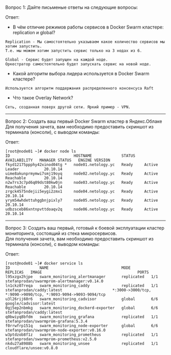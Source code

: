 Вопрос 1: Дайте письменые ответы на следующие вопросы:

Ответ:
- В чём отличие режимов работы сервисов в Docker Swarm кластере: replication и global?   
```
Replication - Мы самостоятельно указываем какое количество сервисов мы хотим запустить. 
Т.е. мы можем хотим запустить сервис только на 3 нодах из 6. 

Global - Сервис будет запущен на каждой ноде. 
Оркестратор самостоятельно будет запускать сервис на новой ноде. 
```
- Какой алгоритм выбора лидера используется в Docker Swarm кластере?   
```
Используется алгоритм поддержания распределенного консенсуса Raft
```
- Что такое Overlay Network?   
```
Сеть, созданная поверх другой сети. Яркий пример - VPN. 
```

---
Вопрос 2:
Создать ваш первый Docker Swarm кластер в Яндекс.Облаке   
Для получения зачета, вам необходимо предоставить скриншот из терминала (консоли), с выводом команды:   

Ответ: 
```
[root@node01 ~]# docker node ls
ID                            HOSTNAME             STATUS    AVAILABILITY   MANAGER STATUS   ENGINE VERSION
fkyd12175ppphy42xinod04tg *   node01.netology.yc   Ready     Active         Leader           20.10.14
uime8akunprmymwi7smj19oyq     node02.netology.yc   Ready     Active         Reachable        20.10.14
n2w7rs3c7pd6q09dst80kw0jn     node03.netology.yc   Ready     Active         Reachable        20.10.14
zrgck4575ndejii5eygi2zmx1     node04.netology.yc   Ready     Active                          20.10.14
yrym54whdettuhggbnjpixly7     node05.netology.yc   Ready     Active                          20.10.14
udbzsceb86xntnpvttdoaqv2q     node06.netology.yc   Ready     Active                          20.10.14
```
---
Вопрос 3:
Создать ваш первый, готовый к боевой эксплуатации кластер мониторинга, состоящий из стека микросервисов.   
Для получения зачета, вам необходимо предоставить скриншот из терминала (консоли), с выводом команды:   

Ответ: 
```
[root@node01 ~]# docker service ls
ID             NAME                                MODE         REPLICAS   IMAGE                                          PORTS
l95xzgx2hjpe   swarm_monitoring_alertmanager       replicated   1/1        stefanprodan/swarmprom-alertmanager:v0.14.0    
ln1ckz07reqa   swarm_monitoring_caddy              replicated   1/1        stefanprodan/caddy:latest                      *:3000->3000/tcp, *:9090->9090/tcp, *:9093-9094->9093-9094/tcp
u3l26rij60r6   swarm_monitoring_cadvisor           global       6/6        google/cadvisor:latest                         
0gj5ep2nbmkg   swarm_monitoring_dockerd-exporter   global       6/6        stefanprodan/caddy:latest                      
q0bwiyq8bfdm   swarm_monitoring_grafana            replicated   1/1        stefanprodan/swarmprom-grafana:5.3.4           
f0rrwfrp151q   swarm_monitoring_node-exporter      global       6/6        stefanprodan/swarmprom-node-exporter:v0.16.0   
w3ptdzob8f1z   swarm_monitoring_prometheus         replicated   1/1        stefanprodan/swarmprom-prometheus:v2.5.0       
nkdu27a8988b   swarm_monitoring_unsee              replicated   1/1        cloudflare/unsee:v0.8.0   
```